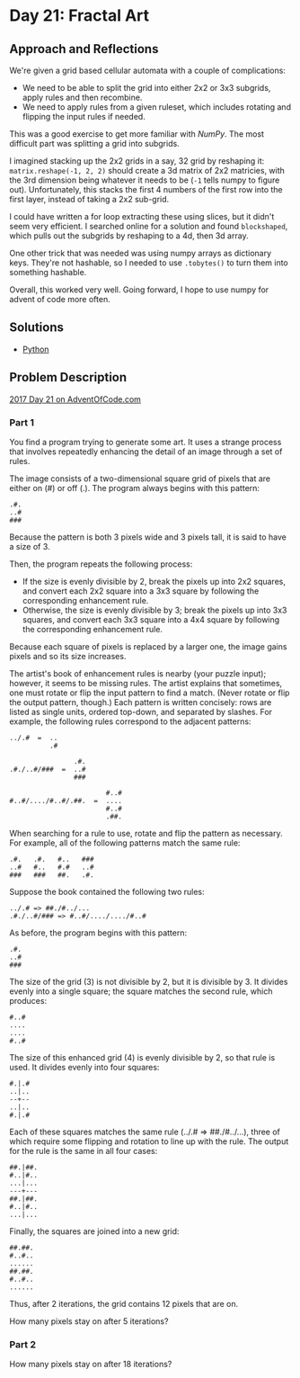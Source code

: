 # Day 21: Fractal Art

## Approach and Reflections

We're given a grid based cellular automata with a couple of complications:

- We need to be able to split the grid into either 2x2 or 3x3 subgrids, apply
  rules and then recombine.
- We need to apply rules from a given ruleset, which includes rotating and
  flipping the input rules if needed.

This was a good exercise to get more familiar with _NumPy_. The most
difficult part was splitting a grid into subgrids.

I imagined stacking up the 2x2 grids in a say, 32 grid by reshaping it:
`matrix.reshape(-1, 2, 2)` should create a 3d matrix of 2x2 matricies, with
the 3rd dimension being whatever it needs to be (`-1` tells numpy to figure
out). Unfortunately, this stacks the first 4 numbers of the first row into
the first layer, instead of taking a 2x2 sub-grid.

I could have written a for loop extracting these using slices, but it didn't
seem very efficient. I searched online for a solution and found
`blockshaped`, which pulls out the subgrids by reshaping to a 4d, then 3d
array.

One other trick that was needed was using numpy arrays as dictionary keys.
They're not hashable, so I needed to use `.tobytes()` to turn them into
something hashable.

Overall, this worked very well. Going forward, I hope to use numpy for advent
of code more often.

## Solutions

- [Python](./python_day21/day21.py)

## Problem Description

[2017 Day 21 on AdventOfCode.com](https://adventofcode.com/2017/day/21)

### Part 1

You find a program trying to generate some art. It uses a strange process that
involves repeatedly enhancing the detail of an image through a set of rules.

The image consists of a two-dimensional square grid of pixels that are either
on (#) or off (.). The program always begins with this pattern:

```
.#.
..#
###
```

Because the pattern is both 3 pixels wide and 3 pixels tall, it is said to
have a size of 3.

Then, the program repeats the following process:

- If the size is evenly divisible by 2, break the pixels up into 2x2 squares,
  and convert each 2x2 square into a 3x3 square by following the corresponding
  enhancement rule.
- Otherwise, the size is evenly divisible by 3; break the pixels up into 3x3
  squares, and convert each 3x3 square into a 4x4 square by following the
  corresponding enhancement rule.

Because each square of pixels is replaced by a larger one, the image gains
pixels and so its size increases.

The artist's book of enhancement rules is nearby (your puzzle input); however,
it seems to be missing rules. The artist explains that sometimes, one must
rotate or flip the input pattern to find a match. (Never rotate or flip the
output pattern, though.) Each pattern is written concisely: rows are listed as
single units, ordered top-down, and separated by slashes. For example, the
following rules correspond to the adjacent patterns:

```
../.#  =  ..
          .#

                .#.
.#./..#/###  =  ..#
                ###

                        #..#
#..#/..../#..#/.##.  =  ....
                        #..#
                        .##.
```

When searching for a rule to use, rotate and flip the pattern as necessary.
For example, all of the following patterns match the same rule:

```
.#.   .#.   #..   ###
..#   #..   #.#   ..#
###   ###   ##.   .#.
```

Suppose the book contained the following two rules:

```
../.# => ##./#../...
.#./..#/### => #..#/..../..../#..#
```

As before, the program begins with this pattern:

```
.#.
..#
###
```

The size of the grid (3) is not divisible by 2, but it is divisible by 3. It
divides evenly into a single square; the square matches the second rule, which
produces:

```
#..#
....
....
#..#
```

The size of this enhanced grid (4) is evenly divisible by 2, so that rule is
used. It divides evenly into four squares:

```
#.|.#
..|..
--+--
..|..
#.|.#
```

Each of these squares matches the same rule (../.# => ##./#../...), three of
which require some flipping and rotation to line up with the rule. The output
for the rule is the same in all four cases:

```
##.|##.
#..|#..
...|...
---+---
##.|##.
#..|#..
...|...
```

Finally, the squares are joined into a new grid:

```
##.##.
#..#..
......
##.##.
#..#..
......
```

Thus, after 2 iterations, the grid contains 12 pixels that are on.

How many pixels stay on after 5 iterations?

### Part 2

How many pixels stay on after 18 iterations?
